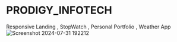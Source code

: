 # PRODIGY_INFOTECH
Responsive Landing ,
StopWatch ,
Personal Portfolio ,
Weather App
![Screenshot 2024-07-31 192212](https://github.com/user-attachments/assets/fa5eb7ca-e269-4f6d-b9be-3d5201eca729)
